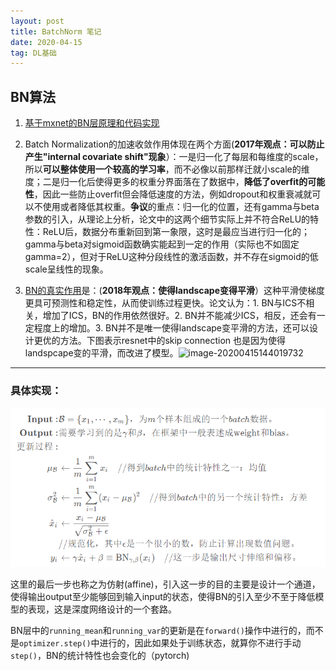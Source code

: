 ```yaml
---
layout: post
title: BatchNorm 笔记
date: 2020-04-15 
tag: DL基础
---
```


## BN算法

1. [ 基于mxnet的BN层原理和代码实现]([http://zh.gluon.ai/chapter_convolutional-neural-networks/batch-norm.html#%E4%BB%8E%E9%9B%B6%E5%BC%80%E5%A7%8B%E5%AE%9E%E7%8E%B0](http://zh.gluon.ai/chapter_convolutional-neural-networks/batch-norm.html#从零开始实现))

2. Batch Normalization的加速收敛作用体现在两个方面(**2017年观点：可以防止产生"internal covariate shift"现象**）：一是归一化了每层和每维度的scale，所以**可以整体使用一个较高的学习率**，而不必像以前那样迁就小scale的维度；二是归一化后使得更多的权重分界面落在了数据中，**降低了overfit的可能性**，因此一些防止overfit但会降低速度的方法，例如dropout和权重衰减就可以不使用或者降低其权重。**争议**的重点：归一化的位置，还有gamma与beta参数的引入，从理论上分析，论文中的这两个细节实际上并不符合ReLU的特性：ReLU后，数据分布重新回到第一象限，这时是最应当进行归一化的；gamma与beta对sigmoid函数确实能起到一定的作用（实际也不如固定gamma=2），但对于ReLU这种分段线性的激活函数，并不存在sigmoid的低scale呈线性的现象。

3. [BN的真实作用](https://zhuanlan.zhihu.com/p/52132614)是：(**2018年观点：使得landscape变得平滑**）这种平滑使梯度更具可预测性和稳定性，从而使训练过程更快。论文认为：1. BN与ICS不相关，增加了ICS，BN的作用依然很好。2. BN并不能减少ICS，相反，还会有一定程度上的增加。3. BN并不是唯一使得landscape变平滑的方法，还可以设计更优的方法。下图表示resnet中的skip connection 也是因为使得landspcape变的平滑，而改进了模型。![image-20200415144019732](../images/image-20200415144019732.png)

---

### 具体实现：

![image-20200415113907005](../images/posts/image-20200415113907005.png)

这里的最后一步也称之为仿射(affine)，引入这一步的目的主要是设计一个通道，使得输出output至少能够回到输入input的状态，使得BN的引入至少不至于降低模型的表现，这是深度网络设计的一个套路。

BN层中的`running_mean`和`running_var`的更新是在`forward()`操作中进行的，而不是`optimizer.step()`中进行的，因此如果处于训练状态，就算你不进行手动`step()`，BN的统计特性也会变化的（pytorch)

